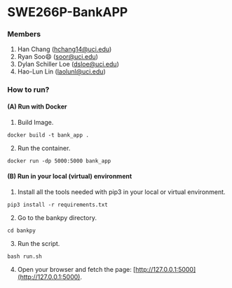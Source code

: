 # SWE266P-BankAPP
### Members
1. Han Chang (hchang14@uci.edu)
2. Ryan Soo😄 (soor@uci.edu)
3. Dylan Schiller Loe (dsloe@uci.edu)
4. Hao-Lun Lin (laolunl@uci.edu)

### How to run?
#### (A) Run with Docker
1. Build Image.
```
docker build -t bank_app .       
```
2. Run the container.
```
docker run -dp 5000:5000 bank_app
```

#### (B) Run in your local (virtual) environment
1. Install all the tools needed with pip3 in your local or virtual environment.
```
pip3 install -r requirements.txt
```
2. Go to the bankpy directory.
```
cd bankpy
```
3. Run the script.
```
bash run.sh
```
4. Open your browser and fetch the page: [http://127.0.0.1:5000](http://127.0.0.1:5000).
